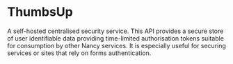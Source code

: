 ThumbsUp
========

A self-hosted centralised security service. This API provides a secure store of user identifiable data providing time-limited authorisation tokens suitable for consumption by other Nancy services. It is especially useful for securing services or sites that rely on forms authentication.
